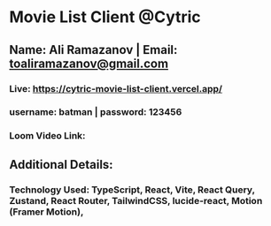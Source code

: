 # Movie List Client @Cytric

## Name: Ali Ramazanov | Email: toaliramazanov@gmail.com

### Live: https://cytric-movie-list-client.vercel.app/

### username: batman | password: 123456

### Loom Video Link:

## Additional Details:

### Technology Used: TypeScript, React, Vite, React Query, Zustand, React Router, TailwindCSS, lucide-react, Motion (Framer Motion),
